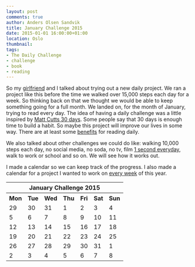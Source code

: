 ```yaml
---
layout: post
comments: true
author: Anders Olsen Sandvik
title: January Challenge 2015
date: 2015-01-01 16:00:00+01:00
location: Oslo
thumbnail:
tags:
- The Daily Challenge
- challenge
- book
- reading
---
```


So my [girlfriend](http://goo.gl/0KAzRP) and I talked about trying out a new daily project. We ran a project like this before the time we walked over 15,000 steps each day for a week. So thinking back on that we thought we would be able to keep something going for a full month. We landed on, for the month of January, trying to read every day. The idea of having a daily challenge was a little inspired by [Matt Cutts 30 days](https://www.mattcutts.com/blog/30-days/). Some people say that 30 days is enough time to build a habit. So maybe this project will improve our lives in some way. There are at least some [benefits](http://www.lifehack.org/articles/lifestyle/10-benefits-reading-why-you-should-read-everyday.html) for reading daily.

We also talked about other challenges we could do like: walking 10,000 steps each day, no social media, no soda, no tv, film [1 second everyday](https://itunes.apple.com/us/app/1-second-everyday/id587823548), walk to work or school and so on. We will see how it works out.

I made a calendar so we can keep track of the progress. I also made a calendar for a project I wanted to work on [every week](/2015/01/01/once-a-week.html) of this year.

<table>
  <thead>
    <tr>
      <th colspan="7">
        January Challenge 2015
      </th>
    </tr>
  </thead>
  <tbody>
    <tr>
      <th>Mon</th>
      <th>Tue</th>
      <th>Wed</th>
      <th>Thu</th>
      <th>Fri</th>
      <th>Sat</th>
      <th>Sun</th>
    </tr>
    <tr>
      <td class="off">29</td>
      <td class="off">30</td>
      <td class="off">31</td>
      <td class="success">1</td>
      <td class="success">2</td>
      <td class="success">3</td>
      <td class="success">4</td>
    </tr>
    <tr>
      <td class="success">5</td>
      <td class="success">6</td>
      <td class="success">7</td>
      <td class="success">8</td>
      <td class="success">9</td>
      <td class="success">10</td>
      <td class="success">11</td>
    </tr>
    <tr>
      <td class="success">12</td>
      <td class="success">13</td>
      <td class="success">14</td>
      <td class="success">15</td>
      <td class="success">16</td>
      <td class="success">17</td>
      <td class="success">18</td>
    </tr>
    <tr>
      <td class="success">19</td>
      <td class="success">20</td>
      <td class="success">21</td>
      <td class="success">22</td>
      <td class="success">23</td>
      <td class="success">24</td>
      <td class="success">25</td>
    </tr>
    <tr>
      <td class="success">26</td>
      <td class="success">27</td>
      <td class="success">28</td>
      <td class="success">29</td>
      <td class="success">30</td>
      <td class="success">31</td>
      <td class="off">1</td>
    </tr>
    <tr>
      <td class="off">2</td>
      <td class="off">3</td>
      <td class="off">4</td>
      <td class="off">5</td>
      <td class="off">6</td>
      <td class="off">7</td>
      <td class="off">8</td>
    </tr>
  </tbody>
</table>
